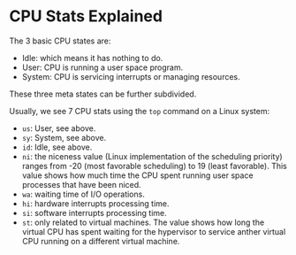 # CPU Stats Explained

The 3 basic CPU states are:

* Idle: which means it has nothing to do.
* User: CPU is running a user space program.
* System: CPU is servicing interrupts or managing resources.

These three meta states can be further subdivided.

Usually, we see 7 CPU stats using the `top` command on a Linux system:

* `us`: User, see above.
* `sy`: System, see above.
* `id`: Idle, see above.
* `ni`: the niceness value (Linux implementation of the scheduling priority) ranges from -20 (most favorable scheduling) to 19 (least favorable). This value shows how much time the CPU spent running user space processes that have been niced.
* `wa`: waiting time of I/O operations.
* `hi`: hardware interrupts processing time.
* `si`: software interrupts processing time.
* `st`: only related to virtual machines. The value shows how long the virtual CPU has spent waiting for the hypervisor to service anther virtual CPU running on a different virtual machine.

